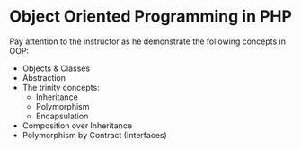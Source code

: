 # Object Oriented Programming in PHP

Pay attention to the instructor as he demonstrate the following concepts in OOP:

- Objects & Classes
- Abstraction
- The trinity concepts:
    - Inheritance
    - Polymorphism
    - Encapsulation
- Composition over Inheritance
- Polymorphism by Contract (Interfaces)